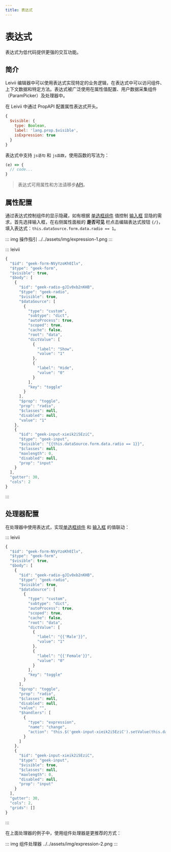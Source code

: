 ```yaml
---
title: 表达式
---
```


# 表达式

表达式为低代码提供更强的交互功能。

## 简介

Leivii 编辑器中可以使用表达式实现特定的业务逻辑，在表达式中可以访问组件、上下文数据和特定方法。表达式被广泛使用在属性值配置、用户数据采集组件（ParamPicker）及处理器中。

在 Leivii 中通过 PropAPI 配置属性表达式开头。

```js {5}
{
  $visible: {
    type: Boolean,
    label: 'lang.prop.$visible',
    isExpression: true
  }
}
```

表达式中支持 `js语句` 和 `js函数`，使用函数的写法为：

```js
(e) => {
  // code...
}
```

> 表达式可用属性和方法请移步[API](../api)。

## 属性配置

通过表达式控制组件的显示隐藏，如有根据 [单选框组件](../components/form/radio) 值控制 [输入框](../components/form/input) 显隐的需求，首先选择输入框，在右侧属性面板的 **是否可见** 栏点击编辑表达式按钮 `{/}`，填入表达式：`this.dataSource.form.data.radio == 1`。

::: img 操作指引
../../assets/img/expression-1.png
:::

::: leivii
```js {40}
{
  "$id": "geek-form-NVyYzoKh0Ilv",
  "$type": "geek-form",
  "$visible": true,
  "$body": [
    {
      "$id": "geek-radio-gJIv0xb2nKHB",
      "$type": "geek-radio",
      "$visible": true,
      "$dataSource": [
        {
          "type": "custom",
          "subtype": "dict",
          "autoProcess": true,
          "scoped": true,
          "cache": false,
          "root": "data",
          "dictValue": [
            {
              "label": "Show",
              "value": "1"
            },
            {
              "label": "Hide",
              "value": "0"
            }
          ],
          "key": "toggle"
        }
      ],
      "$prop": "toggle",
      "prop": "radio",
      "$classes": null,
      "disabled": null,
      "value": "1"
    },
    {
      "$id": "geek-input-xieik2i5EziC",
      "$type": "geek-input",
      "$visible": "{{this.dataSource.form.data.radio == 1}}",
      "$classes": null,
      "maxlength": 0,
      "disabled": null,
      "prop": "input"
    }
  ],
  "gutter": 30,
  "cols": 2
}
```
:::

## 处理器配置

在处理器中使用表达式，实现[单选框组件](../components/form/radio) 和 [输入框](../components/form/input) 的值联动：

::: leivii
```js
{
  "$id": "geek-form-NVyYzoKh0Ilv",
  "$type": "geek-form",
  "$visible": true,
  "$body": [
    {
      "$id": "geek-radio-gJIv0xb2nKHB",
      "$type": "geek-radio",
      "$visible": true,
      "$dataSource": [
        {
          "type": "custom",
          "subtype": "dict",
          "autoProcess": true,
          "scoped": true,
          "cache": false,
          "root": "data",
          "dictValue": [
            {
              "label": "{{'Male'}}",
              "value": "1"
            },
            {
              "label": "{{'Female'}}",
              "value": "0"
            }
          ],
          "key": "toggle"
        }
      ],
      "$prop": "toggle",
      "prop": "radio",
      "$classes": null,
      "disabled": null,
      "value": "",
      "$handlers": [
        {
          "type": "expression",
          "name": "change",
          "action": "this.$('geek-input-xieik2i5EziC').setValue(this.dataSource.form.data.radio)"
        }
      ]
    },
    {
      "$id": "geek-input-xieik2i5EziC",
      "$type": "geek-input",
      "$visible": true,
      "$classes": null,
      "maxlength": 0,
      "disabled": null,
      "prop": "input"
    }
  ],
  "gutter": 30,
  "cols": 2,
  "grids": []
}
```
:::

在上面处理器的例子中，使用组件处理器是更推荐的方式：

::: img 组件处理器
../../assets/img/expression-2.png
:::
